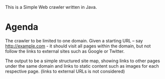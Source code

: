 
This is a Simple Web crawler written in Java.

# Agenda

The crawler to be limited to one domain. Given a starting URL – say http://example.com - it should visit all pages within the domain, but not follow the links to external sites such as Google or Twitter.

The output to be a simple structured site map, showing links to other pages under the same domain and links to static content such as images for each respective page. (links to external URLs is not considered)
